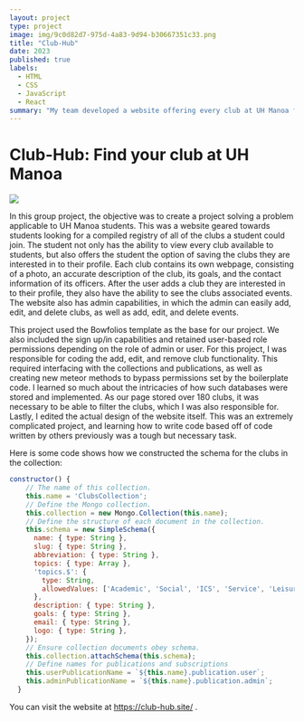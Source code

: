 ```yaml
---
layout: project
type: project
image: img/9c0d82d7-975d-4a83-9d94-b30667351c33.png
title: "Club-Hub"
date: 2023
published: true
labels:
  - HTML
  - CSS
  - JavaScript
  - React
summary: "My team developed a website offering every club at UH Manoa for students to easily view and save."
---
```


# Club-Hub: Find your club at UH Manoa

<div class="text-center p-4">
  <img src="../9c0d82d7-975d-4a83-9d94-b30667351c33.png" class="img-thumbnail" >
</div>

In this group project, the objective was to create a project solving a problem applicable to UH Manoa students. This was a website geared towards students looking for a compiled registry of all of the clubs a student could join. The student not only has the ability to view every club available to students, but also offers the student the option of saving the clubs they are interested in to their profile. Each club contains its own webpage, consisting of a photo, an accurate description of the club, its goals, and the contact information of its officers. After the user adds a club they are interested in to their profile, they also have the ability to see the clubs associated events. The website also has admin capabilities, in which the admin can easily add, edit, and delete clubs, as well as add, edit, and delete events.

This project used the Bowfolios template as the base for our project. We also included the sign up/in capabilities and retained user-based role permissions depending on the role of admin or user. For this project, I was responsible for coding the add, edit, and remove club functionality. This required interfacing with the collections and publications, as well as creating new meteor methods to bypass permissions set by the boilerplate code. I learned so much about the intricacies of how such databases were stored and implemented. As our page stored over 180 clubs, it was necessary to be able to filter the clubs, which I was also responsible for. Lastly, I edited the actual design of the website itself. This was an extremely complicated project, and learning how to write code based off of code written by others previously was a tough but necessary task. 

Here is some code shows how we constructed the schema for the clubs in the collection:

```javascript
constructor() {
    // The name of this collection.
    this.name = 'ClubsCollection';
    // Define the Mongo collection.
    this.collection = new Mongo.Collection(this.name);
    // Define the structure of each document in the collection.
    this.schema = new SimpleSchema({
      name: { type: String },
      slug: { type: String },
      abbreviation: { type: String },
      topics: { type: Array },
      'topics.$': {
        type: String,
        allowedValues: ['Academic', 'Social', 'ICS', 'Service', 'Leisure', 'Professional', 'Engineering', 'Recreational'],
      },
      description: { type: String },
      goals: { type: String },
      email: { type: String },
      logo: { type: String },
    });
    // Ensure collection documents obey schema.
    this.collection.attachSchema(this.schema);
    // Define names for publications and subscriptions
    this.userPublicationName = `${this.name}.publication.user`;
    this.adminPublicationName = `${this.name}.publication.admin`;
  }
```

You can visit the website at https://club-hub.site/ .

